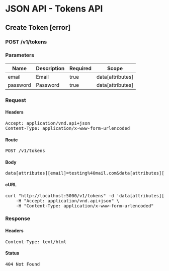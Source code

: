 # JSON API - Tokens API

## Create Token [error]

### POST /v1/tokens

### Parameters

| Name | Description | Required | Scope |
|------|-------------|----------|-------|
| email | Email | true | data[attributes] |
| password | Password | true | data[attributes] |

### Request

#### Headers

<pre>Accept: application/vnd.api+json
Content-Type: application/x-www-form-urlencoded</pre>

#### Route

<pre>POST /v1/tokens</pre>

#### Body

<pre>data[attributes][email]=testing%40mail.com&data[attributes][password]=wrong_password</pre>

#### cURL

<pre class="request">curl &quot;http://localhost:5000/v1/tokens&quot; -d &#39;data[attributes][email]=testing%40mail.com&amp;data[attributes][password]=wrong_password&#39; -X POST \
	-H &quot;Accept: application/vnd.api+json&quot; \
	-H &quot;Content-Type: application/x-www-form-urlencoded&quot;</pre>

### Response

#### Headers

<pre>Content-Type: text/html</pre>

#### Status

<pre>404 Not Found</pre>

